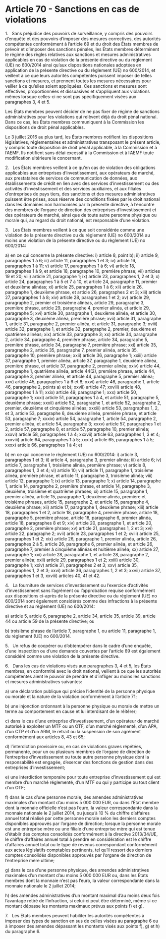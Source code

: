 # Article 70 - Sanctions en cas de violations


1.   Sans préjudice des pouvoirs de surveillance, y compris des pouvoirs d’enquête et des pouvoirs d’imposer des mesures correctives, des autorités compétentes conformément à l’article 69 et du droit des États membres de prévoir et d’imposer des sanctions pénales, les États membres déterminent le régime des règles relatives aux sanctions et mesures administratives applicables en cas de violation de la présente directive ou du règlement (UE) no 600/2014 ainsi qu’aux dispositions nationales adoptées en application de la présente directive ou du règlement (UE) no 600/2014, et veillent à ce que leurs autorités compétentes puissent imposer de telles sanctions et mesures, et prennent toutes les mesures nécessaires pour veiller à ce qu’elles soient appliquées. Ces sanctions et mesures sont effectives, proportionnées et dissuasives et s’appliquent aux violations mêmes lorsque celles-ci ne sont pas spécifiquement visées aux paragraphes 3, 4 et 5.

Les États membres peuvent décider de ne pas fixer de régime de sanctions administratives pour les violations qui relèvent déjà du droit pénal national. Dans ce cas, les États membres communiquent à la Commission les dispositions de droit pénal applicables.

Le 3 juillet 2016 au plus tard, les États membres notifient les dispositions législatives, réglementaires et administratives transposant le présent article, y compris toute disposition de droit pénal applicable, à la Commission et à l’AEMF. Ils notifient sans délai excessif à la Commission et à l’AEMF toute modification ultérieure le concernant.

2.   Les États membres veillent à ce qu’en cas de violation des obligations applicables aux entreprises d’investissement, aux opérateurs de marché, aux prestataires de services de communication de données, aux établissements de crédit en lien avec des services d’investissement ou des activités d’investissement et des services auxiliaires, et aux filiales d’entreprises de pays tiers, des sanctions et des mesures administratives puissent être prises, sous réserve des conditions fixées par le droit national dans les domaines non harmonisés par la présente directive, à l’encontre des membres de l’organe de direction des entreprises d’investissement et des opérateurs de marché, ainsi que de toute autre personne physique ou morale qui, au regard du droit national, est responsable d’une violation.

3.   Les États membres veillent à ce que soit considérée comme une violation de la présente directive ou du règlement (UE) no 600/2014 au moins une violation de la présente directive ou du règlement (UE) no 600/2014:

a) en ce qui concerne la présente directive: i) article 8, point b); ii) article 9, paragraphes 1 à 6; iii) article 11, paragraphes 1 et 3; iv) article 16, paragraphes 1 à 11; v) article 17, paragraphes 1 à 6; vi) article 18, paragraphes 1 à 9, et article 18, paragraphe 10, première phrase; vii) articles 19 et 20; viii) article 21, paragraphe 1; ix) article 23, paragraphes 1, 2 et 3; x) article 24, paragraphes 1 à 5 et 7 à 10, et article 24, paragraphe 11, premier et deuxième alinéas; xi) article 25, paragraphes 1 à 6; xii) article 26, paragraphe 1, deuxième phrase, et article 26, paragraphes 2 et 3; xiii) article 27, paragraphes 1 à 8; xiv) article 28, paragraphes 1 et 2; xv) article 29, paragraphe 2, premier et troisième alinéas, article 29, paragraphe 3, première phrase, article 29, paragraphe 4, premier alinéa, et article 29, paragraphe 5; xvi) article 30, paragraphe 1, deuxième alinéa, et article 30, paragraphe 3, deuxième alinéa, première phrase; xvii) article 31, paragraphe 1, article 31, paragraphe 2, premier alinéa, et article 31, paragraphe 3; xviii) article 32, paragraphe 1, et article 32, paragraphe 2, premier, deuxième et quatrième alinéas; xix) article 33, paragraphe 3; xx) article 34, paragraphe 2, article 34, paragraphe 4, première phrase, article 34, paragraphe 5, première phrase, article 34, paragraphe 7, première phrase; xxi) article 35, paragraphe 2, article 35, paragraphe 7, premier alinéa, article 35, paragraphe 10, première phrase; xxii) article 36, paragraphe 1; xxiii) article 37, paragraphe 1, premier alinéa, article 37, paragraphe 1, deuxième alinéa, première phrase, et article 37, paragraphe 2, premier alinéa; xxiv) article 44, paragraphe 1, quatrième alinéa, article 44(2), première phrase, article 44, paragraphe 3, premier alinéa, et article 44, paragraphe 5, premier alinéa; xxv) article 45, paragraphes 1 à 6 et 8; xxvi) article 46, paragraphe 1, article 46, paragraphe 2, points a) et b); xxvii) article 47; xxviii) article 48, paragraphes 1 à 11; xxix) article 49, paragraphe 1; xxx) article 50, paragraphe 1; xxxi) article 51, paragraphes 1 à 4, et article 51, paragraphe 5, deuxième phrase; xxxii) article 52, paragraphe 1, et article 52, paragraphe 2, premier, deuxième et cinquième alinéas; xxxiii) article 53, paragraphes 1, 2, et 3, article 53, paragraphe 6, deuxième alinéa, première phrase, et article 53, paragraphe 7; xxxiv) article 54, paragraphe 1, article 54, paragraphe 2, premier alinéa, et article 54, paragraphe 3; xxxv) article 57, paragraphes 1 et 2, article 57, paragraphe 8, et article 57, paragraphe 10, premier alinéa; xxxvi) article 58, paragraphes 1 à 4; xxxvii) article 63, paragraphes 1, 3 et 4; xxxviii) article 64, paragraphes 1 à 5; xxxix) article 65, paragraphes 1 à 5; xxxx) article 66, paragraphes 1 à 4; et

b) en ce qui concerne le règlement (UE) no 600/2014: i) article 3, paragraphes 1 et 3; ii) article 4, paragraphe 3, premier alinéa; iii) article 6; iv) article 7, paragraphe 1, troisième alinéa, première phrase; v) article 8, paragraphes 1, 3 et 4; vi) article 10; vii) article 11, paragraphe 1, troisième alinéa, première phrase, et article 11, paragraphe 3, troisième alinéa; viii) article 12, paragraphe 1; ix) article 13, paragraphe 1; x) article 14, paragraphe 1, article 14, paragraphe 2, première phrase, et article 14, paragraphe 3, deuxième, troisième et quatrième phrases; xi) article 15, paragraphe 1, premier alinéa, article 15, paragraphe 1, deuxième alinéa, première et troisième phrases, article 15, paragraphe 2, et article 15, paragraphe 4, deuxième phrase; xii) article 17, paragraphe 1, deuxième phrase; xiii) article 18, paragraphes 1 et 2, article 18, paragraphe 4, première phrase, article 18, paragraphe 5, première phrase, article 18, paragraphe 6, premier alinéa, article 18, paragraphes 8 et 9; xiv) article 20, paragraphe 1, et article 20, paragraphe 2, première phrase; xv) article 21, paragraphes 1, 2 et 3; xvi) article 22, paragraphe 2; xvii) article 23, paragraphes 1 et 2; xviii) article 25, paragraphes 1 et 2; xix) article 26, paragraphe 1, premier alinéa, article 26, paragraphes 2 à 5, article 26, paragraphe 6, premier alinéa, et article 26, paragraphe 7, premier à cinquième alinéas et huitième alinéa; xx) article 27, paragraphe 1; xxi) article 28, paragraphe 1, et article 28, paragraphe 2, premier alinéa; xxii) article 29, paragraphes 1 et 2; xxiii) article 30, paragraphe 1; xxiv) article 31, paragraphes 2 et 3; xxv) article 35, paragraphes 1, 2 et 3; xxvi) article 36, paragraphes 1, 2 et 3; xxvii) article 37, paragraphes 1 et 3, xxviii) articles 40, 41 et 42.

4.   La fourniture de services d’investissement ou l’exercice d’activités d’investissement sans l’agrément ou l’approbation requise conformément aux dispositions ci-après de la présente directive ou du règlement (UE) no 600/2014 sont également considérés comme des infractions à la présente directive et au règlement (UE) no 600/2014:

a) article 5, article 6, paragraphe 2, article 34, article 35, article 39, article 44 ou article 59 de la présente directive; ou

b) troisième phrase de l’article 7, paragraphe 1, ou article 11, paragraphe 1, du règlement (UE) no 600/2014.

5.   Un refus de coopérer ou d’obtempérer dans le cadre d’une enquête, d’une inspection ou d’une demande couvertes par l’article 69 est également considéré comme une violation de la présente directive.

6.   Dans les cas de violations visés aux paragraphes 3, 4 et 5, les États membres, en conformité avec le droit national, veillent à ce que les autorités compétentes aient le pouvoir de prendre et d’infliger au moins les sanctions et mesures administratives suivantes:

a) une déclaration publique qui précise l’identité de la personne physique ou morale et la nature de la violation conformément à l’article 71;

b) une injonction ordonnant à la personne physique ou morale de mettre un terme au comportement en cause et lui interdisant de le réitérer;

c) dans le cas d’une entreprise d’investissement, d’un opérateur de marché autorisé à exploiter un MTF ou un OTF, d’un marché réglementé, d’un APA, d’un CTP et d’un ARM, le retrait ou la suspension de son agrément conformément aux articles 8, 43 et 65;

d) l’interdiction provisoire ou, en cas de violations graves répétées, permanente, pour un ou plusieurs membres de l’organe de direction de l’entreprise d’investissement ou toute autre personne physique dont la responsabilité est engagée, d’exercer des fonctions de gestion dans des entreprises d’investissement;

e) une interdiction temporaire pour toute entreprise d’investissement qui est membre d’un marché réglementé, d’un MTF ou qui y participe ou tout client d’un OTF;

f) dans le cas d’une personne morale, des amendes administratives maximales d’un montant d’au moins 5 000 000 EUR, ou dans l’État membre dont la monnaie officielle n’est pas l’euro, la valeur correspondante dans la monnaie nationale le 2 juillet 2014, ou jusqu’à 10 % du chiffre d’affaires annuel total réalisé par cette personne morale selon les derniers comptes disponibles approuvés par l’organe de direction; lorsque la personne morale est une entreprise mère ou une filiale d’une entreprise mère qui est tenue d’établir des comptes consolidés conformément à la directive 2013/34/UE, le chiffre d’affaires annuel total à prendre en considération est le chiffre d’affaires annuel total ou le type de revenus correspondant conformément aux actes législatifs comptables pertinents, tel qu’il ressort des derniers comptes consolidés disponibles approuvés par l’organe de direction de l’entreprise mère ultime;

g) dans le cas d’une personne physique, des amendes administratives maximales d’un montant d’au moins 5 000 000 EUR ou, dans les États membres dont la monnaie n’est pas l’euro, la valeur correspondante dans la monnaie nationale le 2 juillet 2014;

h) des amendes administratives d’un montant maximal d’au moins deux fois l’avantage retiré de l’infraction, si celui-ci peut être déterminé, même si ce montant dépasse les montants maximaux prévus aux points f) et g).

7.   Les États membres peuvent habiliter les autorités compétentes à imposer des types de sanction en sus de celles visées au paragraphe 6 ou à imposer des amendes dépassant les montants visés aux points f), g) et h) du paragraphe 6.
